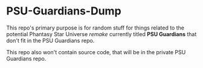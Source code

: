 # PSU-Guardians-Dump

This repo's primary purpose is for random stuff for things related to the potential Phantasy Star Universe *remake* currently titled **PSU Guardians** that don't fit in the PSU Guardians repo.

This repo also won't contain source code, that will be in the private PSU Guardians repo.
